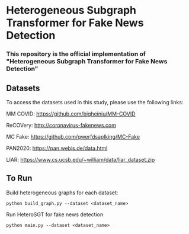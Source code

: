 # Heterogeneous Subgraph Transformer for Fake News Detection

### This repository is the official implementation of "Heterogeneous Subgraph Transformer for Fake News Detection" 

## Datasets
To access the datasets used in this study, please use the following links:

MM COVID: https://github.com/bigheiniu/MM-COVID

ReCOVery: http://coronavirus-fakenews.com

MC Fake: https://github.com/qwerfdsaplking/MC-Fake

PAN2020: https://pan.webis.de/data.html

LIAR: https://www.cs.ucsb.edu/~william/data/liar_dataset.zip

## To Run

Build heterogeneous graphs for each dataset:
```
python build_graph.py --dataset <dataset_name>
```

Run HeteroSGT for fake news detection
```
python main.py --dataset <dataset_name>
```
